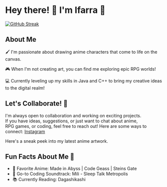 # Hey there! 👋 I'm Ifarra 🤗

[![GitHub Streak](https://github-readme-streak-stats.herokuapp.com?user=Ifarra&theme=tokyonight&background=45%2C122373%2C1C1829&border=312F68)](https://git.io/streak-stats)

## About Me

🖌️ I'm passionate about drawing anime characters that come to life on the canvas.

🎮 When I'm not creating art, you can find me exploring epic RPG worlds!

💻 Currently leveling up my skills in Java and C++ to bring my creative ideas to the digital realm!

## Let's Collaborate! 🤝

I'm always open to collaboration and working on exciting projects.  
If you have ideas, suggestions, or just want to chat about anime,  
RPG games, or coding, feel free to reach out!
Here are some ways to connect:  [Instagram](https://www.instagram.com/ozanarafi_1324/?utm_source=ig_web_button_share_sheet&igshid=OGQ5ZDc2ODk2ZA==) 

Here's a sneak peek into my latest anime artwork.

## Fun Facts About Me 🎉

-   🌟 Favorite Anime: Made in Abyss | Code Geass | Steins Gate
-   🎵 Go-to Coding Soundtrack: Mili - Sleep Talk Metropolis
-   📚 Currently Reading: Dagashikashi
  
